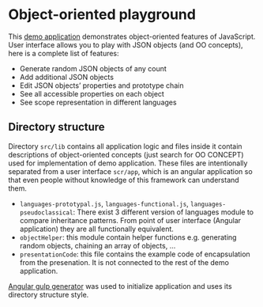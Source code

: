 Object-oriented playground
====

This [demo application](zorec.github.io) demonstrates object-oriented features of JavaScript. User interface allows you to play with JSON objects (and OO concepts), here is a complete list of features:
- Generate random JSON objects of any count
- Add additional JSON objects
- Edit JSON objects’ properties and prototype chain
- See all accessible properties on each object
- See scope representation in different languages


Directory structure
---
Directory `src/lib` contains all application logic and files inside it contain descriptions of object-oriented concepts (just search for OO CONCEPT) used for implementation of demo application.
These files are intentionally separated from a user interface `scr/app`, which is an angular application so that even people without knowledge of this framework can understand them.
- `languages-prototypal.js`, `languages-functional.js`, `languages-pseudoclassical`: There exist 3 different version of languages module to compare inheritance patterns. From point of user interface (Angular application) they are all functionally equivalent.
- `objectHelper`: this module contain helper functions e.g. generating random objects, chaining an array of objects, ...
- `presentationCode`: this file contains the example code of encapsulation from the presenation. It is not connected to the rest of the demo application.

[Angular gulp generator](https://github.com/Swiip/generator-gulp-angular) was used to initialize application and uses its directory structure style. 

